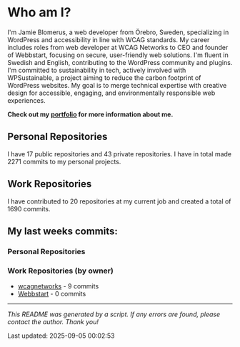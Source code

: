 # Who am I?
I'm Jamie Blomerus, a web developer from Örebro, Sweden, specializing in WordPress and accessibility in line with WCAG standards. My career includes roles from web developer at WCAG Networks to CEO and founder of Webbstart, focusing on secure, user-friendly web solutions. I'm fluent in Swedish and English, contributing to the WordPress community and plugins. I'm committed to sustainability in tech, actively involved with WPSustainable, a project aiming to reduce the carbon footprint of WordPress websites. My goal is to merge technical expertise with creative design for accessible, engaging, and environmentally responsible web experiences.

**Check out my [portfolio](jamie.blomerus.se) for more information about me.**

## Personal Repositories
I have 17 public repositories and 43 private repositories. I have in total made 2271 commits to my personal projects.

## Work Repositories
I have contributed to 20 repositories at my current job and created a total of 1690 commits.
## My last weeks commits:
### Personal Repositories

### Work Repositories (by owner)
* [wcagnetworks](https://github.com/wcagnetworks) - 9 commits
* [Webbstart](https://github.com/Webbstart) - 0 commits

---

*This README was generated by a script. If any errors are found, please contact the author. Thank you!*

Last updated: 2025-09-05 00:02:53